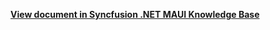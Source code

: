 **[View document in Syncfusion .NET MAUI Knowledge Base](https://www.syncfusion.com/kb/13806/how-to-automatically-scroll-to-bring-the-selected-item-into-the-view-in-net-maui-listview)**
